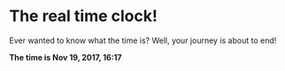# The real time clock!

Ever wanted to know what the time is? Well, your journey is about to end!

**The time is Nov 19, 2017, 16:17**